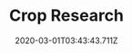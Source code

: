 ---
templateKey: blog-post
featuredpost: false
date: 2020-03-01T03:43:43.711Z
featuredimage: /img/quest_bg2.png
imgBg: quest_bg2
title: Crop Research
description: Demetrius needs a fresh melon for his research.
reward: 550 & 1 Friendship heart
tags:
  - Mail
  - summer
  - Summer 20
  - Demetrius
  - Melon
---